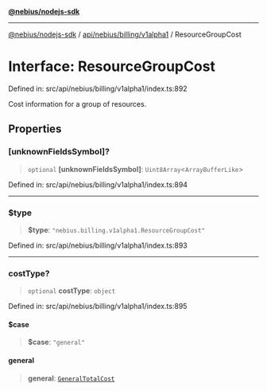 [**@nebius/nodejs-sdk**](../../../../../README.md)

***

[@nebius/nodejs-sdk](../../../../../README.md) / [api/nebius/billing/v1alpha1](../README.md) / ResourceGroupCost

# Interface: ResourceGroupCost

Defined in: src/api/nebius/billing/v1alpha1/index.ts:892

Cost information for a group of resources.

## Properties

### \[unknownFieldsSymbol\]?

> `optional` **\[unknownFieldsSymbol\]**: `Uint8Array`\<`ArrayBufferLike`\>

Defined in: src/api/nebius/billing/v1alpha1/index.ts:894

***

### $type

> **$type**: `"nebius.billing.v1alpha1.ResourceGroupCost"`

Defined in: src/api/nebius/billing/v1alpha1/index.ts:893

***

### costType?

> `optional` **costType**: `object`

Defined in: src/api/nebius/billing/v1alpha1/index.ts:895

#### $case

> **$case**: `"general"`

#### general

> **general**: [`GeneralTotalCost`](GeneralTotalCost.md)
